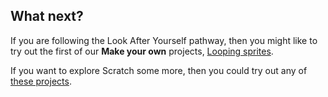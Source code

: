 ## What next?

If you are following the Look After Yourself pathway, then you might like to try out the first of our **Make your own** projects, [Looping sprites](https://projects.raspberrypi.org/en/projects/looping-sprites).

If you want to explore Scratch some more, then you could try out any of [these projects](https://projects.raspberrypi.org/en/projects?software%5B%5D=scratch).

